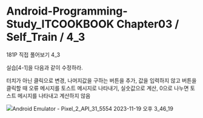 # Android-Programming-Study_ITCOOKBOOK Chapter03 / Self_Train / 4_3
181P 직접 풀어보기 4_3

실습[4-1]을 다음과 같이 수정하라.

터치가 아닌 클릭으로 변경, 나머지값을 구하는 버튼을 추가, 값을 입력하지 않고 버튼을 클릭할 때 오류 메시지를 토스트 메시지로 나타내기, 실숫값으로 계산, 0으로 나누면 토스트 메시지를 나타내고 계산하지 않음


![Android Emulator - Pixel_2_API_31_5554 2023-11-19 오후 3_46_19](https://github.com/ParkJJuu/Android-Programming_Study-ITCOOKBOOK.ver-/assets/86358115/5402a470-b258-4b15-8718-56b62f0aa0cf)


